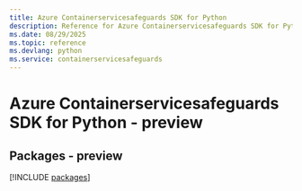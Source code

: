 ```yaml
---
title: Azure Containerservicesafeguards SDK for Python
description: Reference for Azure Containerservicesafeguards SDK for Python
ms.date: 08/29/2025
ms.topic: reference
ms.devlang: python
ms.service: containerservicesafeguards
---
```

# Azure Containerservicesafeguards SDK for Python - preview
## Packages - preview
[!INCLUDE [packages](containerservicesafeguards-index.md)]